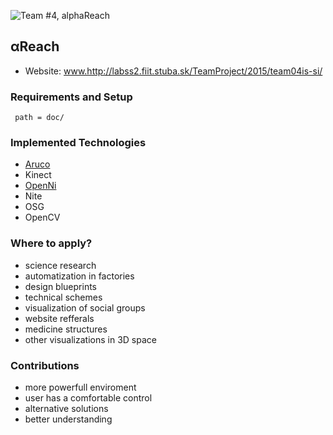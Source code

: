 ![Team #4, alphaReach](http://labss2.fiit.stuba.sk/TeamProject/2015/team04is-si/img/portfolio/preview-poster.jpg)
## αReach

* Website: www.http://labss2.fiit.stuba.sk/TeamProject/2015/team04is-si/

### Requirements and Setup

     path = doc/
  
### Implemented Technologies

* [Aruco](http://www.uco.es/investiga/grupos/ava/node/26)
* Kinect
* [OpenNi](http://structure.io/openni)
* Nite
* OSG
* OpenCV

### Where to apply?

- science research
- automatization in factories
- design blueprints
- technical schemes
- visualization of social groups
- website refferals
- medicine structures
- other visualizations in 3D space

### Contributions

- more powerfull enviroment
- user has a comfortable control
- alternative solutions
- better understanding
